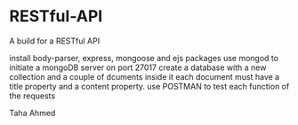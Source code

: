 # RESTful-API
A build for a RESTful API 

install body-parser, express, mongoose and ejs packages
use mongod to initiate a mongoDB server on port 27017
create a database with a new collection and a couple of dcuments inside it 
each document must have a title property and a content property.
use POSTMAN to test each function of the requests

Taha Ahmed
